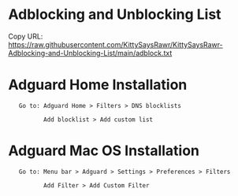 # Adblocking and Unblocking List

Copy URL: https://raw.githubusercontent.com/KittySaysRawr/KittySaysRawr-Adblocking-and-Unblocking-List/main/adblock.txt




# Adguard Home Installation 

       Go to: Adguard Home > Filters > DNS blocklists 

              Add blocklist > Add custom list


# Adguard Mac OS Installation

       Go to: Menu bar > Adguard > Settings > Preferences > Filters
       
              Add Filter > Add Custom Filter
